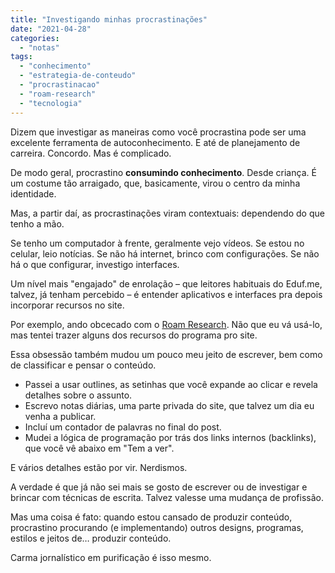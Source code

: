 ```yaml
---
title: "Investigando minhas procrastinações"
date: "2021-04-28"
categories: 
  - "notas"
tags: 
  - "conhecimento"
  - "estrategia-de-conteudo"
  - "procrastinacao"
  - "roam-research"
  - "tecnologia"
---
```


Dizem que investigar as maneiras como você procrastina pode ser uma excelente ferramenta de autoconhecimento. E até de planejamento de carreira. Concordo. Mas é complicado.

De modo geral, procrastino **consumindo conhecimento**. Desde criança. É um costume tão arraigado, que, basicamente, virou o centro da minha identidade.

Mas, a partir daí, as procrastinações viram contextuais: dependendo do que tenho a mão.

Se tenho um computador à frente, geralmente vejo vídeos. Se estou no celular, leio notícias. Se não há internet, brinco com configurações. Se não há o que configurar, investigo interfaces.

Um nível mais "engajado" de enrolação – que leitores habituais do Eduf.me, talvez, já tenham percebido – é entender aplicativos e interfaces pra depois incorporar recursos no site.

Por exemplo, ando obcecado com o [Roam Research](https://roamresearch.com/). Não que eu vá usá-lo, mas tentei trazer alguns dos recursos do programa pro site.

Essa obsessão também mudou um pouco meu jeito de escrever, bem como de classificar e pensar o conteúdo.

- Passei a usar outlines, as setinhas que você expande ao clicar e revela detalhes sobre o assunto.
- Escrevo notas diárias, uma parte privada do site, que talvez um dia eu venha a publicar.
- Incluí um contador de palavras no final do post.
- Mudei a lógica de programação por trás dos links internos (backlinks), que você vê abaixo em "Tem a ver".

E vários detalhes estão por vir. Nerdismos.

A verdade é que já não sei mais se gosto de escrever ou de investigar e brincar com técnicas de escrita. Talvez valesse uma mudança de profissão.

Mas uma coisa é fato: quando estou cansado de produzir conteúdo, procrastino procurando (e implementando) outros designs, programas, estilos e jeitos de… produzir conteúdo.

Carma jornalístico em purificação é isso mesmo.
